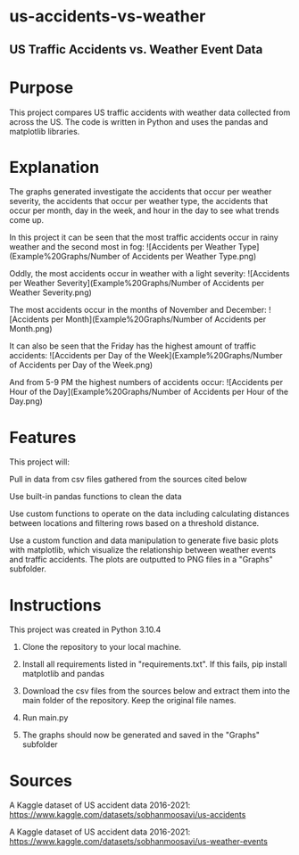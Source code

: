 # us-accidents-vs-weather

## US Traffic Accidents vs. Weather Event Data


# Purpose
This project compares US traffic accidents with weather data collected from across the US. The code is written in Python and uses the pandas and matplotlib libraries.


# Explanation

The graphs generated investigate the accidents that occur per weather severity, the accidents that occur per weather type, the accidents that occur per month, day in the week, and hour in the day to see what trends come up.


In this project it can be seen that the most traffic accidents occur in rainy weather and the second most in fog:
![Accidents per Weather Type](Example%20Graphs/Number of Accidents per Weather Type.png)


Oddly, the most accidents occur in weather with a light severity:
![Accidents per Weather Severity](Example%20Graphs/Number of Accidents per Weather Severity.png)

The most accidents occur in the months of November and December:
![Accidents per Month](Example%20Graphs/Number of Accidents per Month.png)

It can also be seen that the Friday has the highest amount of traffic accidents:
![Accidents per Day of the Week](Example%20Graphs/Number of Accidents per Day of the Week.png)

And from 5-9 PM the highest numbers of accidents occur:
![Accidents per Hour of the Day](Example%20Graphs/Number of Accidents per Hour of the Day.png)

# Features

This project will: 

Pull in data from csv files gathered from the sources cited below

Use built-in pandas functions to clean the data

Use custom functions to operate on the data including calculating distances between locations and filtering rows based on a threshold distance.

Use a custom function and data manipulation to generate five basic plots with matplotlib, which visualize the relationship between weather events and traffic accidents. The plots are outputted to PNG files in a "Graphs" subfolder.


# Instructions
This project was created in Python 3.10.4

1. Clone the repository to your local machine.

2. Install all requirements listed in "requirements.txt". If this fails, pip install matplotlib and pandas

3. Download the csv files from the sources below and extract them into the main folder of the repository. Keep the original file names.

4. Run main.py

5. The graphs should now be generated and saved in the "Graphs" subfolder



# Sources
A Kaggle dataset of US accident data 2016-2021:
https://www.kaggle.com/datasets/sobhanmoosavi/us-accidents

A Kaggle dataset of US accident data 2016-2021:
https://www.kaggle.com/datasets/sobhanmoosavi/us-weather-events